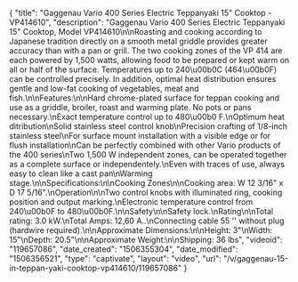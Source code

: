 {
    "title": "Gaggenau Vario 400 Series Electric Teppanyaki 15\" Cooktop - VP414610",
    "description": "Gaggenau Vario 400 Series Electric Teppanyaki 15\" Cooktop, Model VP414610\n\nRoasting and cooking according to Japanese tradition directly on a smooth metal griddle provides greater accuracy than with a pan or grill. The two cooking zones of the VP 414 are each powered by 1,500 watts, allowing food to be prepared or kept warm on all or half of the surface. Temperatures up to 240\u00b0C (464\u00b0F) can be controlled precisely. In addition, optimal heat distribution ensures gentle and low-fat cooking of vegetables, meat and fish.\n\nFeatures:\n\nHard chrome-plated surface for teppan cooking and use as a griddle, broiler, roast and warming plate. No pots or pans necessary.\nExact temperature control up to 480\u00b0 F.\nOptimum heat ditribution\nSolid stainless steel control knob\nPrecision crafting of 1\/8-inch stainless steel\nFor surface mount installation with a visible edge or for flush installation\nCan be perfectly combined with other Vario products of the 400 series\nTwo 1,500 W independent zones, can be operated together as a complete surface or independentely.\nEven with traces of use, always easy to clean like a cast pan\nWarming stage.\n\nSpecifications:\n\nCooking Zones\n\nCooking area: W 12 3\/16\" x D 17 5\/16\".\nOperation\n\nTwo control knobs with illuminated ring, cooking position and output marking.\nElectronic temperature control from 240\u00b0F to 480\u00b0F.\n\nSafety\n\nSafety lock.\nRating\n\nTotal rating: 3.0 kW.\nTotal Amps: 12,60 A..\nConnecting cable 55 '' without plug (hardwire required).\n\nApproximate Dimensions:\n\nHeight: 3\"\nWidth: 15\"\nDepth: 20.5\"\n\nApproximate Weight:\n\nShipping: 36 lbs",
    "videoid": "119657086",
    "date_created": "1506355304",
    "date_modified": "1506356521",
    "type": "captivate",
    "layout": "video",
    "url": "\/v\/gaggenau-15-in-teppan-yaki-cooktop-vp414610\/119657086"
}